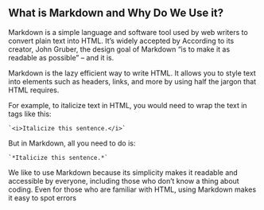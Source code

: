 ## What is Markdown and Why Do We Use it?


Markdown is a simple language and software tool used by web writers to convert plain text into HTML. It’s widely accepted by According to its creator, John Gruber, the design goal of Markdown “is to make it as readable as possible” – and it is. 

Markdown is the lazy efficient way to write HTML. It allows you to style text into elements such as headers, links, and more by using half the jargon that HTML requires. 

For example, to italicize text in HTML, you would need to wrap the text in tags like this:

	`<i>Italicize this sentence.</i>`

But in Markdown, all you need to do is:

	`*Italicize this sentence.*`

We like to use Markdown because its simplicity makes it readable and accessible by everyone, including those who don’t know a thing about coding. Even for those who are familiar with HTML, using Markdown makes it easy to spot errors

